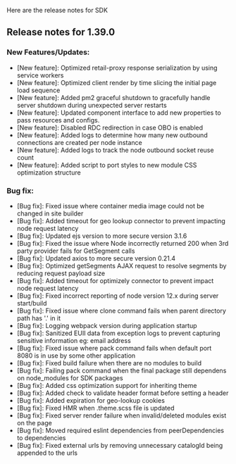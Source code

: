 Here are the release notes for SDK



## Release notes for 1.39.0



### New Features/Updates:



- [New feature]: Optimized retail-proxy response serialization by using service workers
- [New feature]: Optimized client render by time slicing the initial page load sequence
- [New feature]: Added pm2 graceful shutdown to gracefully handle server shutdown during unexpected server restarts
- [New feature]: Updated component interface to add new properties to pass resources and configs.
- [New feature]: Disabled RDC redirection in case OBO is enabled
- [New feature]: Added logs to determine how many new outbound connections are created per node instance
- [New feature]: Added logs to track the node outbound socket reuse count
- [New feature]: Added script to port styles to new module CSS optimization structure



### Bug fix:



- [Bug fix]: Fixed issue where container media image could not be changed in site builder
- [Bug fix]: Added timeout for geo lookup connector to prevent impacting node request latency
- [Bug fix]: Updated ejs version to more secure version 3.1.6
- [Bug fix]: Fixed the issue where Node incorrectly returned 200 when 3rd party provider fails for GetSegment calls
- [Bug fix]: Updated axios to more secure version 0.21.4
- [Bug fix]: Optimized getSegments AJAX request to resolve segments by reducing request payload size
- [Bug fix]: Added timeout for optimizely connector to prevent impact node request latency
- [Bug fix]: Fixed incorrect reporting of node version 12.x during server start/build
- [Bug fix]: Fixed issue where clone command fails when parent directory path has '.' in it
- [Bug fix]: Logging webpack version during application startup
- [Bug fix]: Sanitized EUII data from exception logs to prevent capturing sensitive information eg: email address
- [Bug fix]: Fixed issue where pack command fails when default port 8080 is in use by some other application
- [Bug fix]: Fixed build failure when there are no modules to build
- [Bug fix]: Failing pack command when the final package still dependens on node_modules for SDK packages
- [Bug fix]: Added css optimization support for inheriting theme
- [Bug fix]: Added check to validate header format before setting a header
- [Bug fix]: Added expiration for geo-lookup cookies
- [Bug fix]: Fixed HMR when .theme.scss file is updated
- [Bug fix]: Fixed server render failure when invalid/deleted modules exist on the page
- [Bug fix]: Moved required eslint dependencies from peerDependencies to dependencies
- [Bug fix]: Fixed external urls by removing unnecessary catalogId being appended to the urls